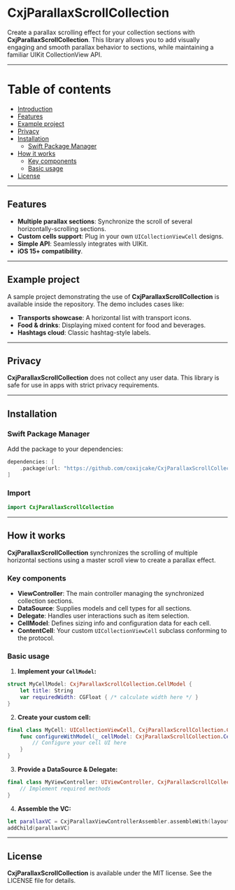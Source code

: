 # CxjParallaxScrollCollection

Create a parallax scrolling effect for your collection sections with **CxjParallaxScrollCollection**. This library allows you to add visually engaging and smooth parallax behavior to sections, while maintaining a familiar UIKit CollectionView API.

---

# Table of contents
- [Introduction](#cxjparallaxscrollcollection)
- [Features](#features)
- [Example project](#example-project)
- [Privacy](#privacy)
- [Installation](#installation)
  - [Swift Package Manager](#swift-package-manager)
- [How it works](#how-it-works)
  - [Key components](#key-components)
  - [Basic usage](#basic-usage)
- [License](#license)

---

## Features
- **Multiple parallax sections**: Synchronize the scroll of several horizontally-scrolling sections.
- **Custom cells support**: Plug in your own `UICollectionViewCell` designs.
- **Simple API**: Seamlessly integrates with UIKit.
- **iOS 15+ compatibility**.

---

## Example project

A sample project demonstrating the use of **CxjParallaxScrollCollection** is available inside the repository. The demo includes cases like:
- **Transports showcase**: A horizontal list with transport icons.
- **Food & drinks**: Displaying mixed content for food and beverages.
- **Hashtags cloud**: Classic hashtag-style labels.

---

## Privacy

**CxjParallaxScrollCollection** does not collect any user data. This library is safe for use in apps with strict privacy requirements.

---

## Installation

### Swift Package Manager
Add the package to your dependencies:
```swift
dependencies: [
    .package(url: "https://github.com/coxijcake/CxjParallaxScrollCollection", from: "1.0.0")
]
```

### Import
```swift
import CxjParallaxScrollCollection
```

---

## How it works

**CxjParallaxScrollCollection** synchronizes the scrolling of multiple horizontal sections using a master scroll view to create a parallax effect.

### Key components

- **ViewController**: The main controller managing the synchronized collection sections.
- **DataSource**: Supplies models and cell types for all sections.
- **Delegate**: Handles user interactions such as item selection.
- **CellModel**: Defines sizing info and configuration data for each cell.
- **ContentCell**: Your custom `UICollectionViewCell` subclass conforming to the protocol.

### Basic usage

1. **Implement your `CellModel`:**
```swift
struct MyCellModel: CxjParallaxScrollCollection.CellModel {
    let title: String
    var requiredWidth: CGFloat { /* calculate width here */ }
}
```

2. **Create your custom cell:**
```swift
final class MyCell: UICollectionViewCell, CxjParallaxScrollCollection.ContentCell {
    func configureWithModel(_ cellModel: CxjParallaxScrollCollection.CellModel) {
        // Configure your cell UI here
    }
}
```

3. **Provide a DataSource & Delegate:**
```swift
final class MyViewController: UIViewController, CxjParallaxScrollCollection.DataSource, CxjParallaxScrollCollection.Delegate {
    // Implement required methods
}
```

4. **Assemble the VC:**
```swift
let parallaxVC = CxjParallaxViewControllerAssembler.assembleWith(layout: layout, dataSource: self, delegate: self)
addChild(parallaxVC)
```

---

## License
**CxjParallaxScrollCollection** is available under the MIT license. See the LICENSE file for details.
